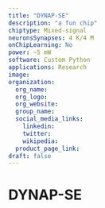 ```yaml
---
title: "DYNAP-SE"
description: "a fun chip"
chiptype: Mixed-signal
neuronsSynapses: 4 K/4 M
onChipLearning: No
power: ~5 mW
software: Custom Python
applications: Research
image:
organization:
  org_name:
  org_logo:
  org_website:
  group_name:
  social_media_links:
    linkedin:
    twitter:
    wikipedia:
  product_page_link:
draft: false
---
```


# DYNAP-SE
